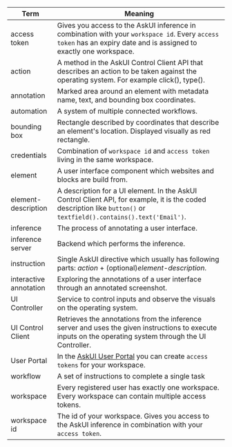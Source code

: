 | Term                   | Meaning     |
| ---------------------- | ----------- |
| access token           | Gives you access to the AskUI inference in combination with your `workspace id`. Every `access token` has an expiry date and is assigned to exactly one workspace.  |
| action                 |A method in the AskUI Control Client API that describes an action to be taken against the operating system. For example click(), type(). |
| annotation             | Marked area around an element with metadata name, text, and bounding box coordinates. |
| automation             | A system of multiple connected workflows. |
| bounding box           | Rectangle described by coordinates that describe an element's location. Displayed visually as red rectangle. |
| credentials            | Combination of `workspace id` and `access token` living in the same workspace. |
| element                | A user interface component which websites and blocks are build from. |
| element-description    | A description for a UI element. In the AskUI Control Client API, for example, it is the coded description like `button()` or `textfield().contains().text('Email')`. |
| inference              | The process of annotating a user interface. |
| inference server       | Backend which performs the inference. |
| instruction            | Single AskUI directive which usually has following parts: _action_ + (optional)_element-description_.|
| interactive annotation | Exploring the annotations of a user interface through an annotated screenshot. |
| UI Controller          | Service to control inputs and observe the visuals on the operating system. |
| UI Control Client      | Retrieves the annotations from the inference server and uses the given instructions to execute inputs on the operating system through the UI Controller. |
| User Portal            | In the [AskUI User Portal](https://app.askui.com/) you can create `access tokens` for your workspace. |
| workflow               | A set of instructions to complete a single task |
| workspace              | Every registered user has exactly one workspace. Every workspace can contain multiple access tokens. |
| workspace id           | The id of your workspace. Gives you access to the AskUI inference in combination with your `access token`. |